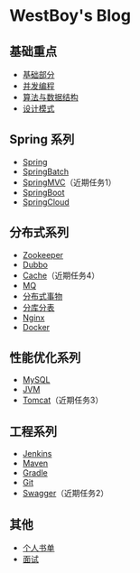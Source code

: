 # WestBoy's Blog

## 基础重点

* [基础部分](repository/基础重点/基础部分/index.md)
* [并发编程]()
* [算法与数据结构]()
* [设计模式](repository/基础重点/设计模式/index.md)

## Spring 系列

* [Spring](repository/spring系列/spring/index.md)
* [SpringBatch]()
* [SpringMVC](repository/spring系列/spring-mvc/index.md)（近期任务1）
* [SpringBoot]()
* [SpringCloud]()


## 分布式系列

* [Zookeeper]()
* [Dubbo]()
* [Cache](repository/分布式系列/cache/index.md)（近期任务4）
* [MQ]()
* [分布式事物]()
* [分库分表]()
* [Nginx]()
* [Docker]()

## 性能优化系列

* [MySQL]()
* [JVM](repository/性能优化系列/jvm/index.md)
* [Tomcat](repository/性能优化系列/tomcat/index.md)（近期任务3）

## 工程系列

* [Jenkins]()
* [Maven]()
* [Gradle]()
* [Git]()
* [Swagger]()（近期任务2）

## 其他

* [个人书单](repository/其他/个人书单.md)
* [面试](repository/其他/面试.md)



